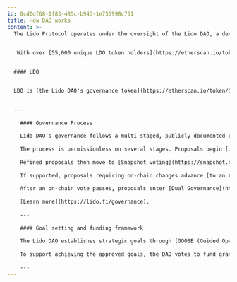 ```yaml
---
id: 0cd0df68-1f83-485c-b943-1e756998c751
title: How DAO works
content: >-
  The Lido Protocol operates under the oversight of the Lido DAO, a decentralized autonomous organization governed by LDO token holders. The DAO manages key aspects of the protocol, including operator selection for permissioned modules, parameter adjustments, and upgrades through a phased governance process.
    

   With over [55,000 unique LDO token holders](https://etherscan.io/token/0x5a98fcbea516cf06857215779fd812ca3bef1b32), the Lido DAO stewards the protocol towards community and decentralization alignment. Additional safeguard for the protocol is provided by stETH holders via [the Dual Governance system](https://blog.lido.fi/dual-governance-101-explainer/) that allows them to delay contentious proposals before execution.


  #### LDO


  LDO is [the Lido DAO's governance token](https://etherscan.io/token/0x5a98fcbea516cf06857215779fd812ca3bef1b32). Built on the ERC-20 standard, it includes balance snapshotting functionality that calculates voting power based on token holdings from the block before voting begins. This prevents vote manipulation through last-minute market trades.


  ---
    
    #### Governance Process
    
    Lido DAO’s governance follows a multi-staged, publicly documented process designed to balance efficient decision-making, security, and transparency.
    
    The process is permissionless on several stages. Proposals begin [on the Research Forum](https://research.lido.fi/), where anyone can submit proposals and engage in community discussions.
    
    Refined proposals then move to [Snapshot voting](https://snapshot.box/#/s:lido-snapshot.eth) (requires 1,000 LDO to initiate; with insufficient balance, DAO Ops can help to submit).
    
    If supported, proposals requiring on-chain changes advance [to an Aragon vote](https://vote.lido.fi/) divided into two phases (a main phase and an objection‑only phase).
    
    After an on-chain vote passes, proposals enter [Dual Governance](https://dg.lido.fi/), a dynamic timelock that allows stETH holders to review the decision and, if opposition arises, extend the execution delay.
    
    [Learn more](https://lido.fi/governance).
    
    ---
    
    #### Goal setting and funding framework
    
    The Lido DAO establishes strategic goals through [GOOSE (Guided Open Objective Setting Exercise)](https://research.lido.fi/t/the-guided-open-objective-setting-exercise-goose-proposal-a-genesis-step-to-jump-start-a-dao-wide-goal-setting-exercise-and-cadence/5355), an open process that sets one - and three-year objectives. Proposals are submitted on the Research Forum, refined through community discussion, and approved via Snapshot vote.
    
    To support achieving the approved goals, the DAO votes to fund grants using [the Ecosystem Grants gRequests (EGGs) framework](https://research.lido.fi/t/ecosystem-grants-grequest-egg-a-budget-request-framework-in-the-service-of-goose/6053).
    
    ---
---
```

